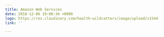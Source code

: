 ```yaml
---
title: Amazon Web Services
date: 2018-12-06 19:08:34 +0000
logo: https://res.cloudinary.com/health-wildcatters/image/upload/v1544123320/Amazon%20Web%20Services.png
link: ''

---
```

